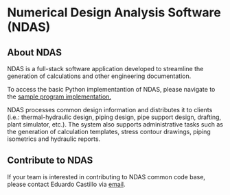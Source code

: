 # Numerical Design Analysis Software (NDAS)

## About NDAS

NDAS is a full-stack software application developed to streamline the generation of calculations and other engineering documentation.

To access the basic Python implementantion of NDAS, please navigate to the [sample program implementation.](https://github.com/joAQUINCE/NDAS/blob/main/NDAS_sample_program.py)

NDAS processes common design information and distributes it to clients (i.e.: thermal-hydraulic design, piping design, pipe support design, drafting, plant simulator, etc.). The system also supports administrative tasks such as the generation of calculation templates, stress contour drawings, piping isometrics and hydraulic reports.

## Contribute to NDAS

If your team is interested in contributing to NDAS common code base, please contact Eduardo Castillo via [email](mailto:ec833@cornell.edu).

